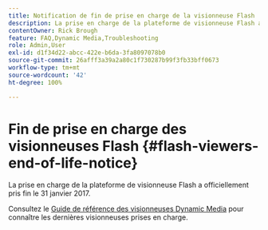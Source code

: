 ```yaml
---
title: Notification de fin de prise en charge de la visionneuse Flash
description: La prise en charge de la plateforme de visionneuse Flash a officiellement pris fin le 31 janvier 2017.
contentOwner: Rick Brough
feature: FAQ,Dynamic Media,Troubleshooting
role: Admin,User
exl-id: d1f34d22-abcc-422e-b6da-3fa8097078b0
source-git-commit: 26afff3a39a2a80c1f730287b99f3fb33bff0673
workflow-type: tm+mt
source-wordcount: '42'
ht-degree: 100%

---
```


# Fin de prise en charge des visionneuses Flash {#flash-viewers-end-of-life-notice}

La prise en charge de la plateforme de visionneuse Flash a officiellement pris fin le 31 janvier 2017.

Consultez le [Guide de référence des visionneuses Dynamic Media](https://experienceleague.adobe.com/docs/dynamic-media-developer-resources.html?lang=fr) pour connaître les dernières visionneuses prises en charge.
